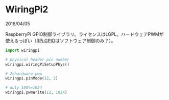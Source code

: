 # WiringPi2

2016/04/05

RaspberryPi GPIO制御ライブラリ。ライセンスはLGPL。ハードウェアPWMが使えるっぽい（[RPi.GPIO](https://pypi.python.org/pypi/RPi.GPIO)はソフトウェア制御のみ？）。


```python
import wiringpi

# physical header pin number
wiringpi.wiringPiSetupPhys()

# 2=hardware pwm
wiringpi.pinMode(12, 2)

# duty 100%=1024
wiringpi.pwmWrite(12, 1024)
```
